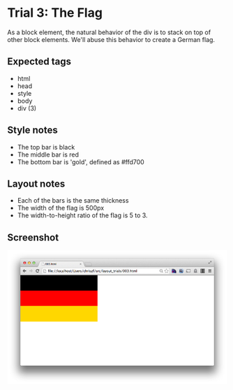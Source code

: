 Trial 3: The Flag
====================
As a block element, the natural behavior of the div is to stack on top of other block elements. We'll abuse this behavior to create a German flag.

Expected tags
-------------
* html
* head
* style
* body
* div (3)

Style notes
-----------
* The top bar is black
* The middle bar is red
* The bottom bar is 'gold', defined as #ffd700

Layout notes
------------
* Each of the bars is the same thickness
* The width of the flag is 500px
* The width-to-height ratio of the flag is 5 to 3.


Screenshot
----------
![Third screen](screens/003.png?raw=true)
